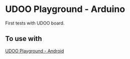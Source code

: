 UDOO Playground - Arduino
===============

First tests with UDOO board.

To use with
-----------------
[UDOO Playground - Android][1]

[1]: https://github.com/mariotsi/UDOO_Playground-Android

